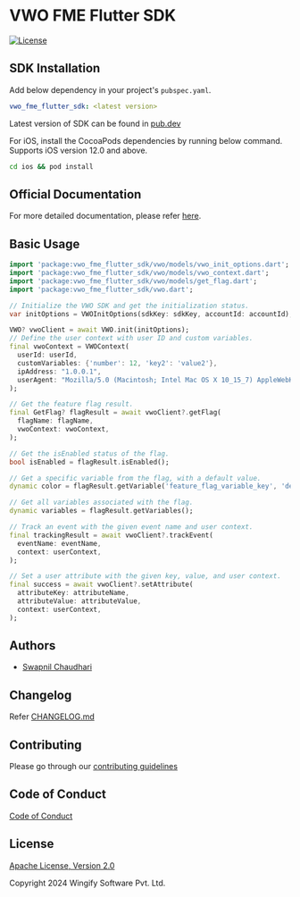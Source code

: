 # VWO FME Flutter SDK

[![License](https://img.shields.io/badge/License-Apache%202.0-blue.svg)](http://www.apache.org/licenses/LICENSE-2.0)

## SDK Installation

Add below dependency in your project's `pubspec.yaml`.

```yaml
vwo_fme_flutter_sdk: <latest version>
```

Latest version of SDK can be found in [pub.dev](https://pub.dev/packages/vwo-fme-flutter-sdk)

For iOS, install the CocoaPods dependencies by running below command. Supports iOS version 12.0 and above.

```bash
cd ios && pod install
```

## Official Documentation

For more detailed documentation, please refer [here](https://developers.vwo.com/v2/docs/fme-react-native-install).

## Basic Usage

```dart
import 'package:vwo_fme_flutter_sdk/vwo/models/vwo_init_options.dart';
import 'package:vwo_fme_flutter_sdk/vwo/models/vwo_context.dart';
import 'package:vwo_fme_flutter_sdk/vwo/models/get_flag.dart';
import 'package:vwo_fme_flutter_sdk/vwo.dart';

// Initialize the VWO SDK and get the initialization status.
var initOptions = VWOInitOptions(sdkKey: sdkKey, accountId: accountId);

VWO? vwoClient = await VWO.init(initOptions);
// Define the user context with user ID and custom variables.
final vwoContext = VWOContext(
  userId: userId,
  customVariables: {'number': 12, 'key2': 'value2'},
  ipAddress: "1.0.0.1",
  userAgent: "Mozilla/5.0 (Macintosh; Intel Mac OS X 10_15_7) AppleWebKit/537.36 (HTML, like Gecko) Chrome/131.0.0.0 Safari/537.36",
);

// Get the feature flag result.
final GetFlag? flagResult = await vwoClient?.getFlag(
  flagName: flagName,
  vwoContext: vwoContext,
);

// Get the isEnabled status of the flag.
bool isEnabled = flagResult.isEnabled();

// Get a specific variable from the flag, with a default value.
dynamic color = flagResult.getVariable('feature_flag_variable_key', 'default_value');

// Get all variables associated with the flag.
dynamic variables = flagResult.getVariables();

// Track an event with the given event name and user context.
final trackingResult = await vwoClient?.trackEvent(
  eventName: eventName,
  context: userContext,
);

// Set a user attribute with the given key, value, and user context.
final success = await vwoClient?.setAttribute(
  attributeKey: attributeName,
  attributeValue: attributeValue,
  context: userContext,
);
```

## Authors

* [Swapnil Chaudhari](https://github.com/swapnilWingify)

## Changelog

Refer [CHANGELOG.md](https://github.com/wingify/vwo-fme-flutter-sdk/blob/master/CHANGELOG.md)

## Contributing

Please go through our [contributing guidelines](https://github.com/wingify/vwo-fme-flutter-sdk/blob/master/CONTRIBUTING.md)

## Code of Conduct

[Code of Conduct](https://github.com/wingify/vwo-fme-flutter-sdk/blob/master/CODE_OF_CONDUCT.md)

## License

[Apache License, Version 2.0](https://github.com/wingify/vwo-fme-flutter-sdk/blob/master/LICENSE)

Copyright 2024 Wingify Software Pvt. Ltd.
